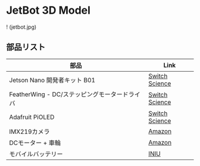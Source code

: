 # JetBot 3D Model

! (jetbot.jpg)

## 部品リスト
| 部品 | Link |
| ---- | ---- |
| Jetson Nano 開発者キット B01 | [Switch Science](https://www.switch-science.com/products/6239)|
| FeatherWing - DC/ステッピングモータードライバ | [Switch Science](https://www.switch-science.com/products/6457) |
| Adafruit PiOLED | [Switch Science](https://www.switch-science.com/products/3393) |
| IMX219カメラ | [Amazon](https://www.amazon.co.jp/dp/B08K2SRZNX/) |
| DCモーター + 車輪 | [Amazon](https://www.amazon.co.jp/dp/B09F92W3V3/) |
| モバイルバッテリー | [INIU](https://www.iniupower.com/iniu-portable-charger-10000mah-power-bank-led-display-dual-usb-output/) |
